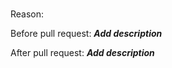 # <Feature Title>

Reason:

Before pull request:
**_Add description_**

After pull request:
**_Add description_**

